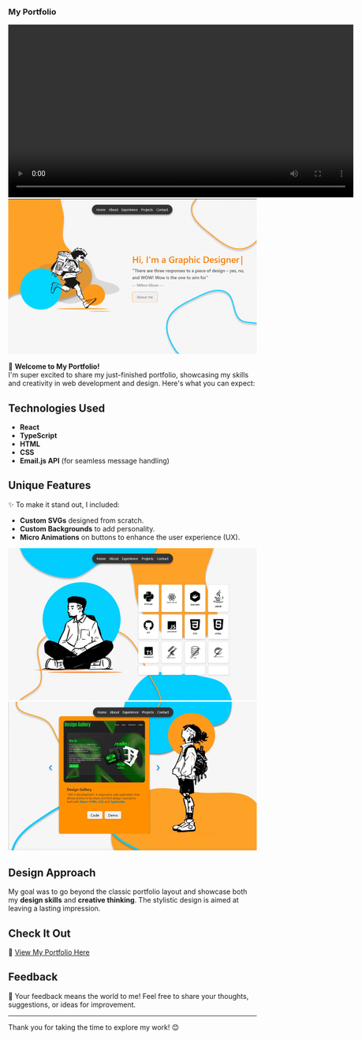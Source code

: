 ### My Portfolio

<video width="700" controls>
  <source src="./src/assets/Screen Recording 2025-01-20 164843 - Copy - Trim.mp4" type="video/mp4">
  Your browser does not support the video tag.
</video>

<div align="center">
  <img src="./images/s1 (3).png" alt="App Screenshot" width="700">
</div>


🚀 **Welcome to My Portfolio!**  
I'm super excited to share my just-finished portfolio, showcasing my skills and creativity in web development and design. Here's what you can expect:

## Technologies Used
- **React**
- **TypeScript**
- **HTML**
- **CSS**
- **Email.js API** (for seamless message handling)

## Unique Features
✨ To make it stand out, I included:
- **Custom SVGs** designed from scratch.
- **Custom Backgrounds** to add personality.
- **Micro Animations** on buttons to enhance the user experience (UX).

<div align="center">
  <img src="./images/s1 (2).png" alt="App Screenshot" width="700">
</div>
<div align="center">
  <img src="./images/s1 (1).png" alt="App Screenshot" width="700">
</div>

## Design Approach
My goal was to go beyond the classic portfolio layout and showcase both my **design skills** and **creative thinking**. The stylistic design is aimed at leaving a lasting impression.

## Check It Out
🔗 [View My Portfolio Here](https://lnkd.in/dRTWf35a)

## Feedback
🙌 Your feedback means the world to me! Feel free to share your thoughts, suggestions, or ideas for improvement.

---
Thank you for taking the time to explore my work! 😊

